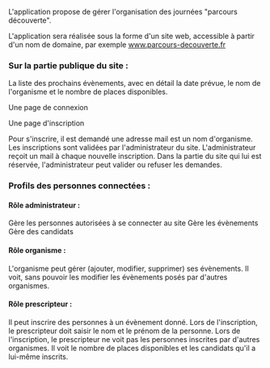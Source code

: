 L'application propose de gérer l'organisation des journées "parcours découverte".

L'application sera réalisée sous la forme d'un site web, accessible à partir d'un nom de domaine, par exemple www.parcours-decouverte.fr

### Sur la partie publique du site :
La liste des prochains évènements, avec en détail la date prévue, le nom de l'organisme et le nombre de places disponibles.

Une page de connexion



Une page d'inscription

Pour s'inscrire, il est demandé une adresse mail est un nom d'organisme.
Les inscriptions sont validées par l'administrateur du site.
L'administrateur reçoit un mail à chaque nouvelle inscription. Dans la partie du site qui lui est réservée, l'administrateur peut valider ou refuser les demandes. 

### Profils des personnes connectées :

#### Rôle administrateur :

Gère les personnes autorisées à se connecter au site
Gère les évènements
Gère des candidats

#### Rôle organisme :

L'organisme peut gérer (ajouter, modifier, supprimer) ses évènements. Il voit, sans pouvoir les modifier les évènements posés par d'autres organismes.

#### Rôle prescripteur :

Il peut inscrire des personnes à un évènement donné. Lors de l'inscription, le prescripteur doit saisir le nom et le prénom de la personne.
Lors de l'inscription, le prescripteur ne voit pas les personnes inscrites par d'autres organismes. Il voit le nombre de places disponibles et les candidats qu'il a lui-même inscrits.


